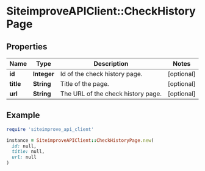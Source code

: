 # SiteimproveAPIClient::CheckHistoryPage

## Properties

| Name | Type | Description | Notes |
| ---- | ---- | ----------- | ----- |
| **id** | **Integer** | Id of the check history page. | [optional] |
| **title** | **String** | Title of the page. | [optional] |
| **url** | **String** | The URL of the check history page. | [optional] |

## Example

```ruby
require 'siteimprove_api_client'

instance = SiteimproveAPIClient::CheckHistoryPage.new(
  id: null,
  title: null,
  url: null
)
```

